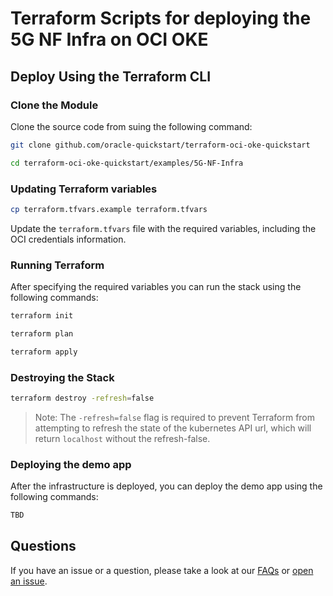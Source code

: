# Terraform Scripts for deploying the 5G NF Infra on OCI OKE

## Deploy Using the Terraform CLI

### Clone the Module

Clone the source code from suing the following command:

```bash
git clone github.com/oracle-quickstart/terraform-oci-oke-quickstart
```

```bash
cd terraform-oci-oke-quickstart/examples/5G-NF-Infra
```

### Updating Terraform variables

```bash
cp terraform.tfvars.example terraform.tfvars
```

Update the `terraform.tfvars` file with the required variables, including the OCI credentials information.

### Running Terraform

After specifying the required variables you can run the stack using the following commands:

```bash
terraform init
```

```bash
terraform plan
```

```bash
terraform apply
```

### Destroying the Stack

```bash
terraform destroy -refresh=false
```

> Note: The `-refresh=false` flag is required to prevent Terraform from attempting to refresh the state of the kubernetes API url, which will return `localhost` without the refresh-false.

### Deploying the demo app

After the infrastructure is deployed, you can deploy the demo app using the following commands:

```bash
TBD
```

## Questions

If you have an issue or a question, please take a look at our [FAQs](../FAQs.md) or [open an issue](https://github.com/oracle-quickstart/terraform-oci-oke-quickstart/issues/new).

